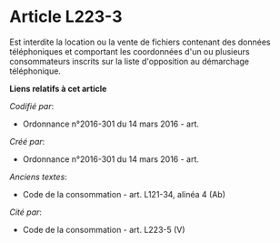 # Article L223-3

Est interdite la location ou la vente de fichiers contenant des données téléphoniques et comportant les coordonnées d'un ou
plusieurs consommateurs inscrits sur la liste d'opposition au démarchage téléphonique.

**Liens relatifs à cet article**

_Codifié par_:

  - Ordonnance n°2016-301 du 14 mars 2016 - art.

_Créé par_:

  - Ordonnance n°2016-301 du 14 mars 2016 - art.

_Anciens textes_:

  - Code de la consommation - art. L121-34, alinéa 4 (Ab)

_Cité par_:

  - Code de la consommation - art. L223-5 (V)
